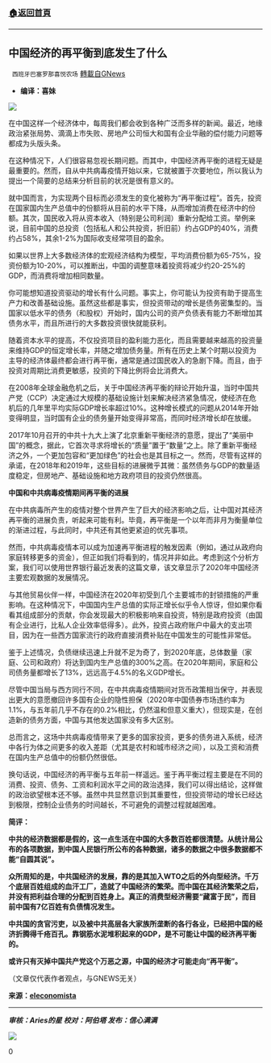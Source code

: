 ###  [:house:返回首頁](https://github.com/ourhimalayas/txt)
---


## 中国经济的再平衡到底发生了什么
` 西班牙巴塞罗那喜悦农场` [轉載自GNews](https://gnews.org/zh-hans/1521376/)

- **编译：喜妹**


![](https://assets.gnews.org/wp-content/uploads/2021/09/tempsnip50.png)

在中国这样一个经济体中，每周我们都会收到各种广泛而多样的新闻。最近，地缘政治紧张局势、滴滴上市失败、房地产公司恒大和国有企业华融的偿付能力问题等都成为头版头条。

在这种情况下，人们很容易忽视长期问题。而其中，中国经济再平衡的进程无疑是最重要的。然而，自从中共病毒疫情开始以来，它就被置于次要地位，所以我认为提出一个简要的总结来分析目前的状况是很有意义的。

就中国而言，为实现两个目标而必须发生的变化被称为“再平衡过程”。首先，投资在国家国内生产总值中的份额将从目前的水平下降，从而增加消费在经济中的份额。其次，国民收入将从资本收入（特别是公司利润）重新分配给工资。举例来说，目前中国的总投资（包括私人和公共投资，折旧前）约占GDP的40%，消费约占58%，其余1-2%为国际收支经常项目的盈余。

如果以世界上大多数经济体的宏观经济结构为模型，平均消费份额为65-75%，投资份额为10-20%，可以推断出，中国的调整意味着投资将减少约20-25%的GDP，而消费将增加相同数量。

你可能想知道投资驱动的增长有什么问题。事实上，你可能认为投资有助于提高生产力和改善基础设施。虽然这些都是事实，但投资带动的增长是债务密集型的。当国家以低水平的债务（和股权）开始时，国内公司的资产负债表有能力不断增加其债务水平，而且所进行的大多数投资很快就能获利。

随着资本水平的提高，不仅投资项目的盈利能力恶化，而且需要越来越高的投资量来维持GDP的恒定增长率，并随之增加债务量。所有在历史上某个时期以投资为主导的经济体最终都会进行再平衡，通常是通过国民收入的急剧下降。而且，由于投资对周期比消费更敏感，投资的下降比例将会比消费大。

在2008年全球金融危机之后，关于中国经济再平衡的辩论开始升温，当时中国共产党（CCP）决定通过大规模的基础设施计划来解决经济紧急情况，使经济在危机后的几年里平均实际GDP增长率超过10%。这种增长模式的问题从2014年开始变得明显，当时国有企业的债务量开始变得非常高，而同时经济增长却在放缓。

2017年10月召开的中共十九大上演了北京重新平衡经济的意愿，提出了“美丽中国”的概念，据此，它首次寻求将增长的“质量”置于“数量”之上。除了重新平衡经济之外，一个更加包容和“更加绿色”的社会也是其目标之一。然而，尽管有这样的承诺，在2018年和2019年，这些目标的进展微乎其微：虽然债务与GDP的数量适度稳定，但房地产、基础设施和地方政府项目的投资仍然很高。

**中国和中共病毒疫情期间再平衡的进展**

在中共病毒所产生的疫情对整个世界产生了巨大的经济影响之后，让中国对其经济再平衡的进展负责，听起来可能有利。毕竟，再平衡是一个以年而非月为衡量单位的渐进过程，与此同时，中共还有其他更紧迫的优先事项。

然而，中共病毒疫情本可以成为加速再平衡进程的触发因素（例如，通过从政府向家庭转移更多的资金），但正如我们将看到的，情况并非如此。考虑到这个分析方案，我们可以使用世界银行最近发表的这篇文章，该文章显示了2020年中国经济主要宏观数据的发展情况。

与其他贸易伙伴一样，中国经济在2020年初受到几个主要城市的封锁措施的严重影响。在这种情况下，中国国内生产总值的实际正增长似乎令人惊讶，但如果你看看其组成部分的贡献，你会发现最大的积极影响来自投资，特别是政府投资（由国有企业进行，比私人企业效率低得多）。此外，投资占政府账户中最大的支出项目，因为在一些西方国家流行的政府直接消费补贴在中国发生的可能性非常低。

鉴于上述情况，负债继续迅速上升就不足为奇了，到2020年底，总体数量（家庭、公司和政府）将达到国内生产总值的300%之高。在2020年期间，家庭和公司债务量都增长了13%，远远高于4.5%的名义GDP增长。

尽管中国当局与西方同行不同，在中共病毒疫情期间对货币政策相当保守，并表现出更大的意愿撤回许多国有企业的隐性担保（2020年中国债券市场违约率为1.1%，与五年前几乎不存在的0.2%相比，仍然温和但意义重大），但现实是，在创造新的债务方面，中国与其他发达国家没有多大区别。

总而言之，这场中共病毒疫情带来了更多的国家投资，更多的债务进入系统，经济中各行为体之间更多的收入差距（尤其是农村和城市经济之间），以及工资和消费在国内生产总值中的份额仍然很低。

换句话说，中国经济的再平衡与五年前一样遥远。鉴于再平衡过程主要是在不同的消费、投资、债务、工资和利润水平之间的政治选择，我们可以得出结论，这样做的政治欲望根本还不够。虽然中共显然意识到其重要性，但投资带动的增长已经达到极限，控制企业债务的时间越长，不可避免的调整过程就越困难。

**简评：**

**中共的经济数据都是假的，这一点生活在中国的大多数百姓都很清楚。从统计局公布的各项数据，到中国人民银行所公布的各种数据，诸多的数据之中很多数据都不能“自圆其说”。**

**众所周知的是，中共国经济的发展，靠的是其加入WTO之后的外向型经济。千万个底层百姓组成的血汗工厂，造就了中国经济的繁荣。而中国在其经济繁荣之后，并没有把利益合理的分配到百姓身上。真正的消费型经济需要“藏富于民”，而目前中国有7亿百姓有负债情况发生。**

**中共国的贪官污吏，以及被中共高层各大家族所垄断的各行各业，已经把中国的经济折腾得千疮百孔。靠钢筋水泥堆积起来的GDP，是不可能让中国的经济再平衡的。**

**或许只有灭掉中国共产党这个万恶之源，中国的经济才可能走向“再平衡”。**

（文章仅代表作者观点，与GNEWS无关）

**来源：[eleconomista](https://www.eleconomista.es/mercados-cotizaciones/noticias/11381108/09/21/Que-paso-con-el-reequilibrio-de-la-economia-china.html)**

* * *

***审核：Aries的星
校对：阿伯塔
发布：信心满满***

![](https://assets.gnews.org/wp-content/uploads/2021/09/GNEWS_CH.-5-1536x1086-1.jpeg)

0
